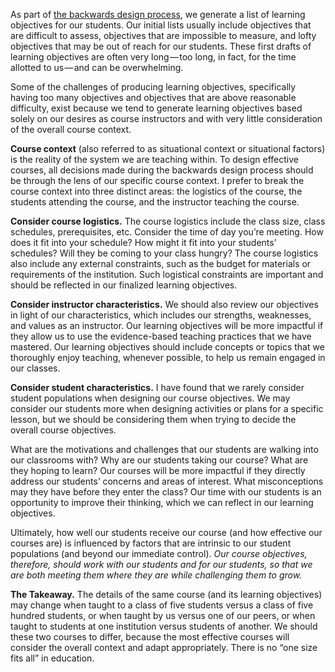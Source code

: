 As part of [the backwards design process](significant-learning-in-stem), we generate a list of learning objectives for our students. Our initial lists usually include objectives that are difficult to assess, objectives that are impossible to measure, and lofty objectives that may be out of reach for our students. These first drafts of learning objectives are often very long — too long, in fact, for the time allotted to us — and can be overwhelming.

Some of the challenges of producing learning objectives, specifically having too many objectives and objectives that are above reasonable difficulty, exist because we tend to generate learning objectives based solely on our desires as course instructors and with very little consideration of the overall course context.

**Course context** (also referred to as situational context or situational factors) is the reality of the system we are teaching within. To design effective courses, all decisions made during the backwards design process should be through the lens of our specific course context. I prefer to break the course context into three distinct areas: the logistics of the course, the students attending the course, and the instructor teaching the course.

**Consider course logistics.** The course logistics include the class size, class schedules, prerequisites, etc. Consider the time of day you’re meeting. How does it fit into your schedule? How might it fit into your students’ schedules? Will they be coming to your class hungry? The course logistics also include any external constraints, such as the budget for materials or requirements of the institution. Such logistical constraints are important and should be reflected in our finalized learning objectives.

**Consider instructor characteristics.** We should also review our objectives in light of our characteristics, which includes our strengths, weaknesses, and values as an instructor. Our learning objectives will be more impactful if they allow us to use the evidence-based teaching practices that we have mastered. Our learning objectives should include concepts or topics that we thoroughly enjoy teaching, whenever possible, to help us remain engaged in our classes.

**Consider student characteristics.** I have found that we rarely consider student populations when designing our course objectives. We may consider our students more when designing activities or plans for a specific lesson, but we should be considering them when trying to decide the overall course objectives.

What are the motivations and challenges that our students are walking into our classrooms with? Why are our students taking our course? What are they hoping to learn? Our courses will be more impactful if they directly address our students’ concerns and areas of interest. What misconceptions may they have before they enter the class? Our time with our students is an opportunity to improve their thinking, which we can reflect in our learning objectives.

Ultimately, how well our students receive our course (and how effective our courses are) is influenced by factors that are intrinsic to our student populations (and beyond our immediate control). *Our course objectives, therefore, should work with our students and for our students, so that we are both meeting them where they are while challenging them to grow.*

**The Takeaway.** The details of the same course (and its learning objectives) may change when taught to a class of five students versus a class of five hundred students, or when taught by us versus one of our peers, or when taught to students at one institution versus students of another. We should these two courses to differ, because the most effective courses will consider the overall context and adapt appropriately. There is no “one size fits all” in education.
